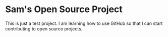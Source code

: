 # Sam's Open Source Project

This is just a test project. I am learning how to use GitHub so that I can start contributing to open source projects.
